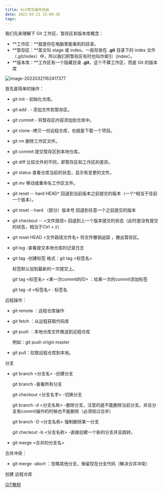 ```yaml
---
title: Git常见操作总结
date: 2022-03-21 15:09:36
tags:
---
```




我们先来理解下 Git 工作区、暂存区和版本库概念：

- **工作区：**就是你在电脑里能看到的目录。
- **暂存区：**英文叫 stage 或 index。一般存放在 **.git** 目录下的 index 文件（.git/index）中，所以我们把暂存区有时也叫作索引（index）。
- **版本库：**工作区有一个隐藏目录 **.git**，这个不算工作区，而是 Git 的版本库

![image-20220321162417377](https://cdn.jsdelivr.net/gh/chen-boran/Picture_bed/img/image-20220321162417377.png)

首先是简单的操作：

- git init - 初始化仓库。
- git add . - 添加文件到暂存区。
- git commit - 将暂存区内容添加到仓库中。
- git clone -拷贝一份远程仓库，也就是下载一个项目。
- git  rm   删除工作区文件。
- git  commit    提交暂存区到本地仓库。
- git diff     比较文件的不同，即暂存区和工作区的差异。
- git status    查看仓库当前的状态，显示有变更的文件。
- git  mv  移动或重命名工作区文件。
- git reset -- hard HEAD^   回退到当前版本之前提交的版本（一个^相当于往前一个版本）。
- git reset --hard  （部分）版本号    回退到任意一个之前提交的版本
- git checkout -- <文件路径>  回退到上一个版本提交的状态（此时是没有提交的状态，相当于Ctrl + z）
- git  reset HEAD  <文件路径文件名>  将文件撤销追踪 ，撤出暂存区。

- git log -查看提交本地仓库的记录日志

- git tag -创建标签 格式：git tag <标签名>

  标签默认加到最新的一次提交上。

  git tag <标签名>  <某一次commit的ID>  ：给某一次的commit添加标签

  git tag -d <标签名> : 标签名

远程操作：

- git remote ：远程仓库操作
- git fetch  ：从远程获取代码库

- git push ：本地仓库文件推送到远程仓库

  例如：git push origin master

- git pull：拉取远程仓库到本地。

分支

- git branch <分支名> -创建分支

  git branch -查看所有分支

  git checkout <分支名字> -切换分支

  git branch -d <分支名称>   -删除分支，注意的是不能删除当前分支。并且分支有commit操作的时候也不能删除（必须经过合并）

  git branch -D <分支名称>  强制删除某一分支

  git checkout -b <分支名称>  -直接创建一个新的分支并且跳转。

- git merge <合并的分支名> 

合并冲突：

- git merge -abort  ：忽略其他分支，保留现在分支代码（解决合并冲突）



创建 远程仓库

[GIT教程](https://www.runoob.com/git/git-remote-repo.html)

